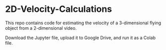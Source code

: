 # 2D-Velocity-Calculations
This repo contains code for estimating the velocity of a 3-dimensional flying object from a 2-dimensional video.

Download the Jupyter file, upload it to Google Drive, and run it as a Colab file.

